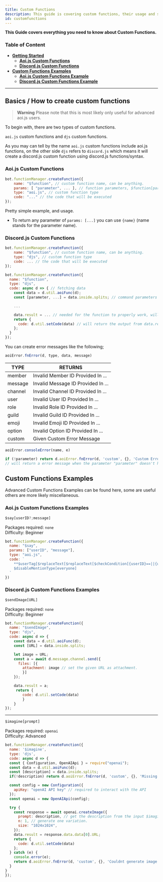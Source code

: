 ```yaml
---
title: Custom Functions
description: This guide is covering custom functions, their usage and some useful examples.
id: customfunctions
---
```


**This Guide covers everything you need to know about Custom Functions.**

### Table of Content

- **[Getting Started](#basics--how-to-create-custom-functions)**
    - **[Aoi.js Custom Functions](#aoijs-custom-functions)**
    - **[Discord.js Custom Functions](#discordjs-custom-functions)**
- **[Custom Functions Examples](#custom-functions-examples)**
    - **[Aoi.js Custom Functions Example](#aoijs-custom-functions-examples)**
    - **[Discord.js Custom Functions Example](#discordjs-custom-functions-examples)**

---

## Basics / How to create custom functions

> **Warning**
> Please note that this is most likely only useful for advanced aoi.js users.

To begin with, there are two types of custom functions.

`aoi.js` custom functions and `djs` custom functions.

As you may can tell by the name `aoi.js` custom functions include aoi.js functions, on the other side `djs` refers to `discord.js` which means it will create a discord.js custom function using discord.js functions/syntax.

### Aoi.js Custom Functions
```js
bot.functionManager.createFunction({
    name: "$function", // custom function name, can be anything.
    params: [ "parameter", ... ], // function parameters, $function[parameter;parameter]
    type: "aoi.js", // custom function type
    code: "..." // the code that will be executed
});
```

Pretty simple example, and usage.
* To return any parameter of `params: [...]` you can use `{name}` (name stands for the parameter name).

### Discord.js Custom Functions

```js
bot.functionManager.createFunction({
    name: "$function", // custom function name, can be anything.
    type: "djs", // custom function type
    code: ... // the code that will be executed
});
```

```js
bot.functionManager.createFunction({
  name: "$function",
  type: "djs",
  code: async d => { // fetching data
    const data = d.util.aoiFunc(d);
    const [parameter, ...] = data.inside.splits; // command parameters

    ...

    data.result = ... // needed for the function to properly work, will set the "output" of the function
    return {
      code: d.util.setCode(data) // will return the output from data.result
    };
  }
});
```

You can create error messages like the following;

```js
aoiError.fnError(d, type, data, message)
```

| TYPE         | RETURNS                                                        |
|--------------|----------------------------------------------------------------|
| member       | Invalid Member ID Provided In ...                              |
| message      | Invalid Message ID Provided In ...                             |
| channel      | Invalid Channel ID Provided In ...                             |
| user         | Invalid User ID Provided In ...                                |
| role         | Invalid Role ID Provided In ...                                |
| guild        | Invalid Guild ID Provided In ...                               |
| emoji        | Invalid Emoji ID Provided In ...                               |
| option       | Invalid Option ID Provided In ...                              |
| custom       | Given Custom Error Message                                     |

```js
aoiError.consoleError(name, e)
```

```js
if (!parameter) return d.aoiError.fnError(d, 'custom', {}, 'Custom Error Message');
// will return a error message when the parameter "parameter" doesn't have any arguments.
```

## Custom Functions Examples

Advanced Custom Functions Examples can be found here, some are useful others are more likely miscellaneous.

### Aoi.js Custom Functions Examples

```ts
$say[userID?;message]
```

Packages required: `none`  
Difficulty: Beginner

```js
bot.functionManager.createFunction({
  name: "$say", 
  params: ["userID", "message"],
  type: "aoi.js", 
  code: ` 
    **$userTag[$replaceText[$replaceText[$checkCondition[{userID}==||{userID}==undefined];true;$authorID];false;{userID}]]** says: **{message}**
    $disableMentionType[everyone]
  ` 
})
```

### Discord.js Custom Functions Examples

```ts
$sendImage[URL]
```

Packages required: `none`  
Difficulty: Beginner

```js
bot.functionManager.createFunction({
  name: "$sendImage",
  type: "djs",
  code: async d => {
    const data = d.util.aoiFunc(d);
    const [URL] = data.inside.splits;

    let image = URL;
    const a = await d.message.channel.send({
      files: [{ 
        attachment: image // set the given URL as attachment.
        }]
    });

    data.result = a;
     return { 
        code: d.util.setCode(data) 
        }
    }   
});
```

---

```ts
$imagine[prompt]
```

Packages required: `openai`  
Difficulty: Advanced

```javascript
bot.functionManager.createFunction({
  name: '$imagine',
  type: 'djs',
  code: async d => {
  const { Configuration, OpenAIApi } = require("openai");
  const data = d.util.aoiFunc(d);
  const [description] = data.inside.splits;
  if(!description) return d.aoiError.fnError(d, 'custom', {}, 'Missing description to generate a image!');

  const config = new Configuration({
    apiKey: "openAI API key" // required to interact with the API
  });
  const openai = new OpenAIApi(config);

  try {
    const response = await openai.createImage({
      prompt: description, // get the description from the input $imagine[INPUT]
      n: 1, // generate one variation.
      size: "1024x1024",
    });
    data.result = response.data.data[0].URL;
    return {
      code: d.util.setCode(data) 
    };
  } catch (e) {
    console.error(e);
    return d.aoiError.fnError(d, 'custom', {}, 'Couldnt generate image');
  }
}
});
```
